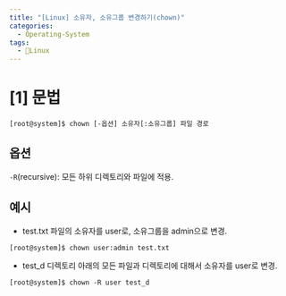 ```yaml
---
title: "[Linux] 소유자, 소유그룹 변경하기(chown)"
categories:
  - Operating-System
tags:
  - 🐧Linux
---
```


> 

# [1] 문법
```terminal
[root@system]$ chown [-옵션] 소유자[:소유그룹] 파일 경로
```

## 옵션 
`-R`(recursive): 모든 하위 디렉토리와 파일에 적용.

## 예시
- test.txt 파일의 소유자를 user로, 소유그룹을 admin으로 변경.
```terminal
[root@system]$ chown user:admin test.txt
```
- test_d 디렉토리 아래의 모든 파일과 디렉토리에 대해서 소유자를 user로 변경.
```terminal
[root@system]$ chown -R user test_d
```
